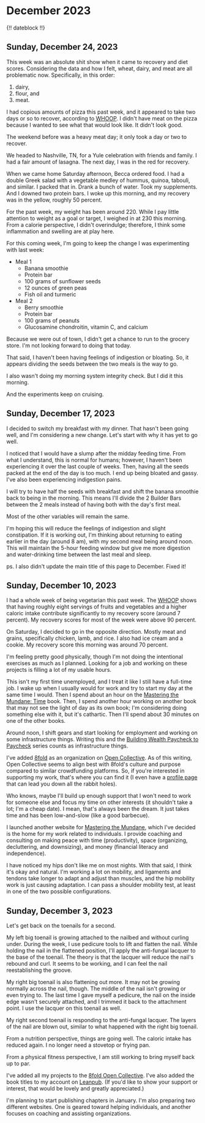 # December 2023

{!! dateblock !!}

## Sunday, December 24, 2023

This week was an absolute shit show when it came to recovery and diet scores. Considering the data and how I felt, wheat, dairy, and meat are all problematic now. Specifically, in this order:

1. dairy,
2. flour, and
3. meat.

I had copious amounts of pizza this past week, and it appeared to take two days or so to recover, according to [WHOOP](/examinations/whoop-health-monitor/). I didn't have meat on the pizza because I wanted to see what that would look like. It didn't look good.

The weekend before was a heavy meat day; it only took a day or two to recover.

We headed to Nashville, TN, for a Yule celebration with friends and family. I had a fair amount of lasagna. The next day, I was in the red for recovery.

When we came home Saturday afternoon, Becca ordered food. I had a double Greek salad with a vegetable medley of hummus, quinoa, tabouli, and similar. I packed that in. Drank a bunch of water. Took my supplements. And I downed two protein bars. I woke up this morning, and my recovery was in the yellow, roughly 50 percent.

For the past week, my weight has been around 220. While I pay little attention to weight as a goal or target, I weighed in at 230 this morning. From a calorie perspective, I didn't overindulge; therefore, I think some inflammation and swelling are at play here.

For this coming week, I'm going to keep the change I was experimenting with last week:

- Meal 1
	- Banana smoothie
	- Protein bar
	- 100 grams of sunflower seeds
	- 12 ounces of green peas
	- Fish oil and turmeric
- Meal 2
	- Berry smoothie
	- Protein bar
	- 100 grams of peanuts
	- Glucosamine chondroitin, vitamin C, and calcium

Because we were out of town, I didn't get a chance to run to the grocery store. I'm not looking forward to doing that today.

That said, I haven't been having feelings of indigestion or bloating. So, it appears dividing the seeds between the two meals is the way to go.

I also wasn't doing my morning system integrity check. But I did it this morning.

And the experiments keep on cruising.

## Sunday, December 17, 2023

I decided to switch my breakfast with my dinner. That hasn't been going well, and I'm considering a new change. Let's start with why it has yet to go well.

I noticed that I would have a slump after the midday feeding time. From what I understand, this is normal for humans; however, I haven't been experiencing it over the last couple of weeks. Then, having all the seeds packed at the end of the day is too much. I end up being bloated and gassy. I've also been experiencing indigestion pains. 

I will try to have half the seeds with breakfast and shift the banana smoothie back to being in the morning. This means I'll divide the 2 Builder Bars between the 2 meals instead of having both with the day's first meal.

Most of the other variables will remain the same.

I'm hoping this will reduce the feelings of indigestion and slight constipation. If it is working out, I'm thinking about returning to eating earlier in the day (around 8 am), with my second meal being around noon. This will maintain the 5-hour feeding window but give me more digestion and water-drinking time between the last meal and sleep. 

ps. I also didn't update the main title of this page to December. Fixed it!

## Sunday, December 10, 2023

I had a whole week of being vegetarian this past week. The [WHOOP](/examinations/whoop-health-monitor/) shows that having roughly eight servings of fruits and vegetables and a higher caloric intake contribute significantly to my recovery score (around 7 percent). My recovery scores for most of the week were above 90 percent.

On Saturday, I decided to go in the opposite direction. Mostly meat and grains, specifically chicken, lamb, and rice. I also had ice cream and a cookie. My recovery score this morning was around 70 percent.

I'm feeling pretty good physically, though I'm not doing the intentional exercises as much as I planned. Looking for a job and working on these projects is filling a lot of my usable hours. 

This isn't my first time unemployed, and I treat it like I still have a full-time job. I wake up when I usually would for work and try to start my day at the same time I would. Then I spend about an hour on the [Mastering the Mundane: Time](https://leanpub.com/master-the-mundane) book. Then, I spend another hour working on another book that may not see the light of day as its own book; I'm considering doing something else with it, but it's cathartic. Then I'll spend about 30 minutes on one of the other books.

Around noon, I shift gears and start looking for employment and working on some infrastructure things. Writing this and the [Building Wealth Paycheck to Paycheck](/experiences/finances/paycheck-to-paycheck/) series counts as infrastructure things. 

I've added [8fold](https://opencollective.com/8fold) as an organization on [Open Collective](https://opencollective.com/home). As of this writing, Open Collective seems to align best with 8fold's culture and purpose compared to similar crowdfunding platforms. So, if you're interested in supporting my work, that's where you can find it (I even have a [profile page](https://opencollective.com/itsjoshbruce) that can lead you down all the rabbit holes).

Who knows, maybe I'll build up enough support that I won't need to work for someone else and focus my time on other interests (it shouldn't take a lot; I'm a cheap date). I mean, that's always been the dream. It just takes time and has been low-and-slow (like a good barbecue).

I launched another website for [Mastering the Mundane](https://mastering-the-mundane.com), which I've decided is the home for my work related to individuals. I provide coaching and consulting on making peace with time (productivity), space (organizing, decluttering, and downsizing), and money (financial literacy and independence).

I have noticed my hips don't like me on most nights. With that said, I think it's okay and natural. I'm working a lot on mobility, and ligaments and tendons take longer to adapt and adjust than muscles, and the hip mobility work is just causing adaptation. I can pass a shoulder mobility test, at least in one of the two possible configurations.

## Sunday, December 3, 2023

Let's get back on the toenails for a second.

My left big toenail is growing attached to the nailbed and without curling under. During the week, I use pedicure tools to lift and flatten the nail. While holding the nail in the flattened position, I'll apply the anti-fungal lacquer to the base of the toenail. The theory is that the lacquer will reduce the nail's rebound and curl. It seems to be working, and I can feel the nail reestablishing the groove.

My right big toenail is also flattening out more. It may not be growing normally across the nail, though. The middle of the nail isn't growing or even trying to. The last time I gave myself a pedicure, the nail on the inside edge wasn't securely attached, and I trimmed it back to the attachment point. I use the lacquer on this toenail as well.

My right second toenail is responding to the anti-fungal lacquer. The layers of the nail are blown out, similar to what happened with the right big toenail.

From a nutrition perspective, things are going well. The caloric intake has reduced again. I no longer need a stovetop or frying pan.

From a physical fitness perspective, I am still working to bring myself back up to par.

I've added all my projects to the [8fold Open Collective](https://opencollective.com/8fold). I've also added the book titles to my account on [Leanpub](https://leanpub.com/u/itsjoshbruce). (If you'd like to show your support or interest, that would be lovely and greatly appreciated.)

I'm planning to start publishing chapters in January. I'm also preparing two different websites. One is geared toward helping individuals, and another focuses on coaching and assisting organizations.
